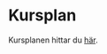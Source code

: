 # Kursplan

Kursplanen hittar du [här](http://kdb-5.liu.se/liu/fil/kp_detail_print_sv.lasso?&ID=2016453).